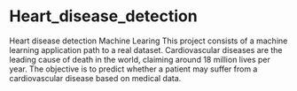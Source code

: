 # Heart_disease_detection
Heart disease detection Machine Learing
This project consists of a machine learning application path to a real dataset. 
Cardiovascular diseases are the leading cause of death in the world, claiming around 18 million lives per year.
The objective is to predict whether a patient may suffer from a cardiovascular disease based on medical data.
